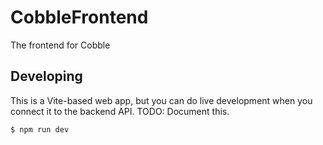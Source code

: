 # CobbleFrontend
The frontend for Cobble

## Developing
This is a Vite-based web app, but you can do live development when you
connect it to the backend API. TODO: Document this.

```shell
$ npm run dev
```